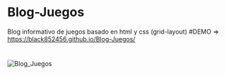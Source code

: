 # Blog-Juegos
Blog informativo de juegos basado en html y css (grid-layout)
#DEMO => https://black852456.github.io/Blog-Juegos/
#
![Blog_Juegos](https://user-images.githubusercontent.com/82356629/174932538-74d0ce58-d76b-401f-a61e-88ff35b71ab2.PNG)
